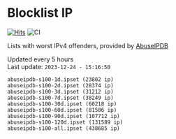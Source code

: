 # Blocklist IP

[![Hits](https://hits.seeyoufarm.com/api/count/incr/badge.svg?url=https%3A%2F%2Fgithub.com%2Fborestad%2Fblocklist-ip%2F&count_bg=%2379C83D&title_bg=%23555555&icon=&icon_color=%23E7E7E7&title=hits&edge_flat=false)](https://hits.seeyoufarm.com)  ![CI](https://img.shields.io/github/workflow/status/borestad/blocklist-ip/CI?style=flat-square)

Lists with worst IPv4 offenders, provided by [AbuseIPDB](https://www.abuseipdb.com/)

<!-- FOOTER-PLACEHOLDER -->
Updated every 5 hours<br>
Last update: `2023-12-24 - 15:16:50`
```
abuseipdb-s100-1d.ipset (23802 ip)
abuseipdb-s100-2d.ipset (28374 ip)
abuseipdb-s100-3d.ipset (31212 ip)
abuseipdb-s100-7d.ipset (38249 ip)
abuseipdb-s100-30d.ipset (60218 ip)
abuseipdb-s100-60d.ipset (81506 ip)
abuseipdb-s100-90d.ipset (107712 ip)
abuseipdb-s100-120d.ipset (131589 ip)
abuseipdb-s100-all.ipset (438685 ip)
```
